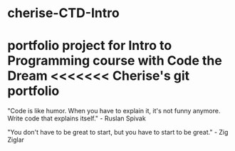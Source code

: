 # cherise-CTD-Intro
portfolio project for Intro to Programming course with Code the Dream
<<<<<<< 
Cherise's git portfolio
=======

"Code is like humor. When you have to explain it, it's not funny anymore. Write code that explains itself." - Ruslan Spivak

"You don't have to be great to start, but you have to start to be great." - Zig Ziglar
